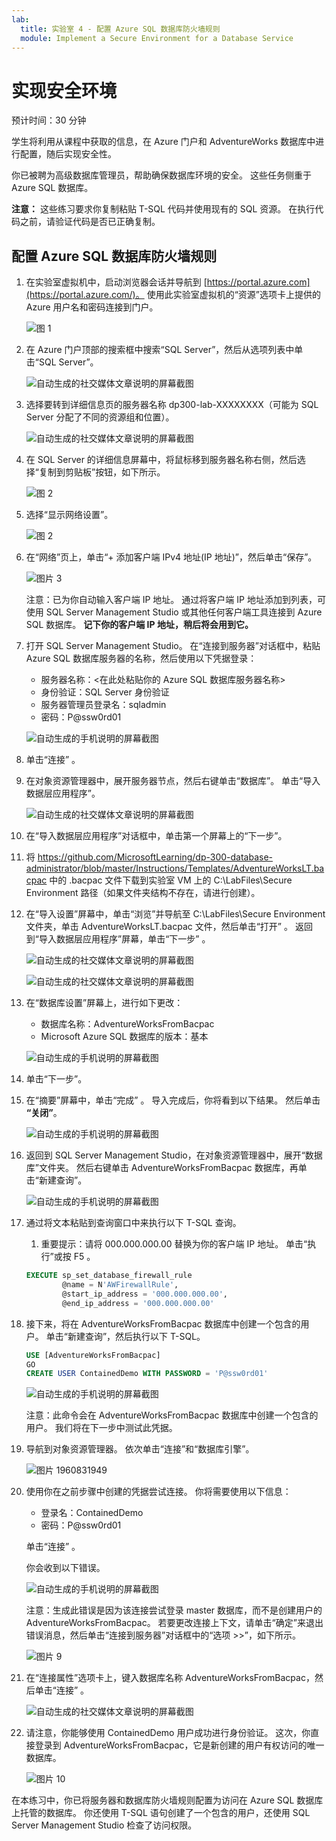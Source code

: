 ```yaml
---
lab:
  title: 实验室 4 - 配置 Azure SQL 数据库防火墙规则
  module: Implement a Secure Environment for a Database Service
---
```


# 实现安全环境

预计时间：30 分钟

学生将利用从课程中获取的信息，在 Azure 门户和 AdventureWorks 数据库中进行配置，随后实现安全性。

你已被聘为高级数据库管理员，帮助确保数据库环境的安全。 这些任务侧重于 Azure SQL 数据库。

**注意：** 这些练习要求你复制粘贴 T-SQL 代码并使用现有的 SQL 资源。 在执行代码之前，请验证代码是否已正确复制。

## 配置 Azure SQL 数据库防火墙规则

1. 在实验室虚拟机中，启动浏览器会话并导航到 [https://portal.azure.com](https://portal.azure.com/)。 使用此实验室虚拟机的“资源”选项卡上提供的 Azure 用户名和密码连接到门户。

    ![图 1](../images/dp-300-module-01-lab-01.png)

1. 在 Azure 门户顶部的搜索框中搜索“SQL Server”，然后从选项列表中单击“SQL Server”。

    ![自动生成的社交媒体文章说明的屏幕截图](../images/dp-300-module-04-lab-1.png)

1. 选择要转到详细信息页的服务器名称 dp300-lab-XXXXXXXX（可能为 SQL Server 分配了不同的资源组和位置）。

    ![自动生成的社交媒体文章说明的屏幕截图](../images/dp-300-module-04-lab-2.png)

1. 在 SQL Server 的详细信息屏幕中，将鼠标移到服务器名称右侧，然后选择“复制到剪贴板”按钮，如下所示。

    ![图 2](../images/dp-300-module-04-lab-3.png)

1. 选择“显示网络设置”。

    ![图 2](../images/dp-300-module-04-lab-4.png)

1. 在“网络”页上，单击“+ 添加客户端 IPv4 地址(IP 地址)”，然后单击“保存”。

    ![图片 3](../images/dp-300-module-04-lab-5.png)

    注意：已为你自动输入客户端 IP 地址。 通过将客户端 IP 地址添加到列表，可使用 SQL Server Management Studio 或其他任何客户端工具连接到 Azure SQL 数据库。 **记下你的客户端 IP 地址，稍后将会用到它。**

1. 打开 SQL Server Management Studio。 在“连接到服务器”对话框中，粘贴 Azure SQL 数据库服务器的名称，然后使用以下凭据登录：

    - 服务器名称：&lt;在此处粘贴你的 Azure SQL 数据库服务器名称&gt;
    - 身份验证：SQL Server 身份验证
    - 服务器管理员登录名：sqladmin
    - 密码：P@ssw0rd01

    ![自动生成的手机说明的屏幕截图](../images/dp-300-module-04-lab-6.png)

1. 单击“连接”  。

1. 在对象资源管理器中，展开服务器节点，然后右键单击“数据库”。 单击“导入数据层应用程序”。

    ![自动生成的社交媒体文章说明的屏幕截图](../images/dp-300-module-04-lab-7.png)

1. 在“导入数据层应用程序”对话框中，单击第一个屏幕上的“下一步”。

1. 将 https://github.com/MicrosoftLearning/dp-300-database-administrator/blob/master/Instructions/Templates/AdventureWorksLT.bacpac 中的 .bacpac 文件下载到实验室 VM 上的 C:\LabFiles\Secure Environment 路径（如果文件夹结构不存在，请进行创建）。

1. 在“导入设置”屏幕中，单击“浏览”并导航至 C:\LabFiles\Secure Environment 文件夹，单击 AdventureWorksLT.bacpac 文件，然后单击“打开”    。 返回到“导入数据层应用程序”屏幕，单击“下一步” 。

    ![自动生成的社交媒体文章说明的屏幕截图](../images/dp-300-module-04-lab-8.png)

    ![自动生成的社交媒体文章说明的屏幕截图](../images/dp-300-module-04-lab-9.png)

1. 在“数据库设置”屏幕上，进行如下更改：

    - 数据库名称：AdventureWorksFromBacpac
    - Microsoft Azure SQL 数据库的版本：基本

    ![自动生成的手机说明的屏幕截图](../images/dp-300-module-04-lab-10.png)

1. 单击“下一步”。

1. 在“摘要”屏幕中，单击“完成” 。 导入完成后，你将看到以下结果。 然后单击 **“关闭”**。

    ![自动生成的手机说明的屏幕截图](../images/dp-300-module-04-lab-11.png)

1. 返回到 SQL Server Management Studio，在对象资源管理器中，展开“数据库”文件夹。 然后右键单击 AdventureWorksFromBacpac 数据库，再单击“新建查询”。

    ![自动生成的手机说明的屏幕截图](../images/dp-300-module-04-lab-12.png)

1. 通过将文本粘贴到查询窗口中来执行以下 T-SQL 查询。
    1. 重要提示：请将 000.000.000.00 替换为你的客户端 IP 地址。 单击“执行”或按 F5 。

    ```sql
    EXECUTE sp_set_database_firewall_rule 
            @name = N'AWFirewallRule',
            @start_ip_address = '000.000.000.00', 
            @end_ip_address = '000.000.000.00'
    ```

1. 接下来，将在 AdventureWorksFromBacpac 数据库中创建一个包含的用户。 单击“新建查询”，然后执行以下 T-SQL。

    ```sql
    USE [AdventureWorksFromBacpac]
    GO
    CREATE USER ContainedDemo WITH PASSWORD = 'P@ssw0rd01'
    ```

    ![自动生成的手机说明的屏幕截图](../images/dp-300-module-04-lab-13.png)

    注意：此命令会在 AdventureWorksFromBacpac 数据库中创建一个包含的用户。 我们将在下一步中测试此凭据。

1. 导航到对象资源管理器。 依次单击“连接”和“数据库引擎”。

    ![图片 1960831949](../images/dp-300-module-04-lab-14.png)

1. 使用你在之前步骤中创建的凭据尝试连接。 你将需要使用以下信息：

    - 登录名：ContainedDemo
    - 密码：P@ssw0rd01

     单击“连接” 。

     你会收到以下错误。

    ![自动生成的手机说明的屏幕截图](../images/dp-300-module-04-lab-15.png)

    注意：生成此错误是因为该连接尝试登录 master 数据库，而不是创建用户的 AdventureWorksFromBacpac。 若要更改连接上下文，请单击“确定”来退出错误消息，然后单击“连接到服务器”对话框中的“选项 >>”，如下所示。

    ![图片 9](../images/dp-300-module-04-lab-16.png)

1. 在“连接属性”选项卡上，键入数据库名称 AdventureWorksFromBacpac，然后单击“连接”  。

    ![自动生成的社交媒体文章说明的屏幕截图](../images/dp-300-module-04-lab-17.png)

1. 请注意，你能够使用 ContainedDemo 用户成功进行身份验证。 这次，你直接登录到 AdventureWorksFromBacpac，它是新创建的用户有权访问的唯一数据库。

    ![图片 10](../images/dp-300-module-04-lab-18.png)

在本练习中，你已将服务器和数据库防火墙规则配置为访问在 Azure SQL 数据库上托管的数据库。 你还使用 T-SQL 语句创建了一个包含的用户，还使用 SQL Server Management Studio 检查了访问权限。
